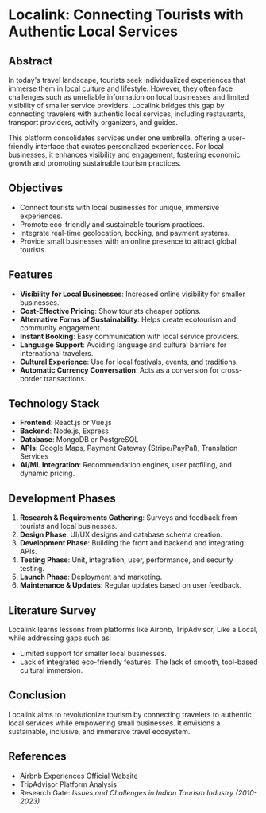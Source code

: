 # Localink: Connecting Tourists with Authentic Local Services

## Abstract
In today's travel landscape, tourists seek individualized experiences that immerse them in local culture and lifestyle. However, they often face challenges such as unreliable information on local businesses and limited visibility of smaller service providers. Localink bridges this gap by connecting travelers with authentic local services, including restaurants, transport providers, activity organizers, and guides. 

This platform consolidates services under one umbrella, offering a user-friendly interface that curates personalized experiences. For local businesses, it enhances visibility and engagement, fostering economic growth and promoting sustainable tourism practices.

## Objectives
- Connect tourists with local businesses for unique, immersive experiences.
- Promote eco-friendly and sustainable tourism practices.
- Integrate real-time geolocation, booking, and payment systems.
- Provide small businesses with an online presence to attract global tourists.

## Features
- **Visibility for Local Businesses**: Increased online visibility for smaller businesses.
- **Cost-Effective Pricing**: Show tourists cheaper options.
- **Alternative Forms of Sustainability**: Helps create ecotourism and community engagement.
- **Instant Booking**: Easy communication with local service providers.
- **Language Support**: Avoiding language and cultural barriers for international travelers.
- **Cultural Experience**: Use for local festivals, events, and traditions.
- **Automatic Currency Conversation**: Acts as a conversion for cross-border transactions.

## Technology Stack
- **Frontend**: React.js or Vue.js
- **Backend**: Node.js, Express
- **Database**: MongoDB or PostgreSQL
- **APIs**: Google Maps, Payment Gateway (Stripe/PayPal), Translation Services
- **AI/ML Integration**: Recommendation engines, user profiling, and dynamic pricing.

## Development Phases
1. **Research & Requirements Gathering**: Surveys and feedback from tourists and local businesses.
2. **Design Phase**: UI/UX designs and database schema creation.
3. **Development Phase**: Building the front and backend and integrating APIs.
4. **Testing Phase**: Unit, integration, user, performance, and security testing.
5. **Launch Phase**: Deployment and marketing.
6. **Maintenance & Updates**: Regular updates based on user feedback.

## Literature Survey
Localink learns lessons from platforms like Airbnb, TripAdvisor, Like a Local, while addressing gaps such as:
- Limited support for smaller local businesses.
- Lack of integrated eco-friendly features.
The lack of smooth, tool-based cultural immersion.

## Conclusion
Localink aims to revolutionize tourism by connecting travelers to authentic local services while empowering small businesses. It envisions a sustainable, inclusive, and immersive travel ecosystem.

## References
- Airbnb Experiences Official Website
- TripAdvisor Platform Analysis
- Research Gate: *Issues and Challenges in Indian Tourism Industry (2010-2023)*
